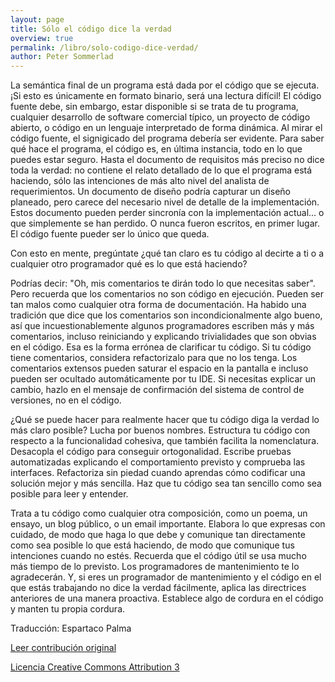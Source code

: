 ```yaml
---
layout: page
title: Sólo el código dice la verdad
overview: true
permalink: /libro/solo-codigo-dice-verdad/
author: Peter Sommerlad
---
```


La semántica final de un programa está dada por el código que se ejecuta. ¡Si esto es únicamente en formato binario, será una lectura difícil! El código fuente debe, sin embargo, estar disponible si se trata de tu programa, cualquier desarrollo de software comercial típico, un proyecto de código abierto, o código en un lenguaje interpretado de forma dinámica. Al mirar el código fuente, el signigicado del programa debería ser evidente. Para saber qué hace el programa, el código es, en última instancia, todo en lo que puedes estar seguro. Hasta el documento de requisitos más preciso no dice toda la verdad: no contiene el relato detallado de lo que el programa está haciendo, sólo las intenciones de más alto nivel del analista de requerimientos. Un documento de diseño podría capturar un diseño planeado, pero carece del necesario nivel de detalle de la implementación. Estos documento pueden perder sincronía con la implementación actual... o que simplemente se han perdido. O nunca fueron escritos, en primer lugar. El código fuente pueder ser lo único que queda.

Con esto en mente, pregúntate ¿qué tan claro es tu código al decirte a ti o a cualquier otro programador qué es lo que está haciendo?

Podrías decir: "Oh, mis comentarios te dirán todo lo que necesitas saber". Pero recuerda que los comentarios no son código en ejecución. Pueden ser tan malos como cualquier otra forma de documentación. Ha habido una tradición que dice que los comentarios son incondicionalmente algo bueno, así que incuestionablemente algunos programadores escriben más y más comentarios, incluso reiniciando y explicando trivialidades que son obvias en el código. Esa es la forma errónea de clarificar tu código. Si tu código tiene comentarios, considera refactorizalo para que no los tenga. Los comentarios extensos pueden saturar el espacio en la pantalla e incluso pueden ser ocultado automáticamente por tu IDE. Si necesitas explicar un cambio, hazlo en el mensaje de confirmación del sistema de control de versiones, no en el código.

¿Qué se puede hacer para realmente hacer que tu código diga la verdad lo más claro posible? Lucha por buenos nombres. Estructura tu código con respecto a la funcionalidad cohesiva, que también facilita la nomenclatura. Desacopla el código para conseguir ortogonalidad. Escribe pruebas automatizadas explicando el comportamiento previsto y comprueba las interfaces. Refactoriza sin piedad cuando aprendas cómo codificar una solución mejor y más sencilla. Haz que tu código sea tan sencillo como sea posible para leer y entender.

Trata a tu código como cualquier otra composición, como un poema, un ensayo, un blog público, o un email importante. Elabora lo que expresas con cuidado, de modo que haga lo que debe y comunique tan directamente como sea posible lo que está haciendo, de modo que  comunique tus intenciones cuando no estés. Recuerda que el código útil se usa mucho más tiempo de lo previsto. Los programadores de mantenimiento te lo agradecerán. Y, si eres un programador de mantenimiento y el código en el que estás trabajando no dice la verdad fácilmente, aplica las directrices anteriores de una manera proactiva. Establece algo de cordura en el código y manten tu propia cordura.


Traducción: Espartaco Palma

[Leer contribución original](http://programmer.97things.oreilly.com/wiki/index.php/Only_the_Code_Tells_the_Truth)

[Licencia Creative Commons Attribution 3](http://creativecommons.org/licenses/by/3.0/us/deed.es)
